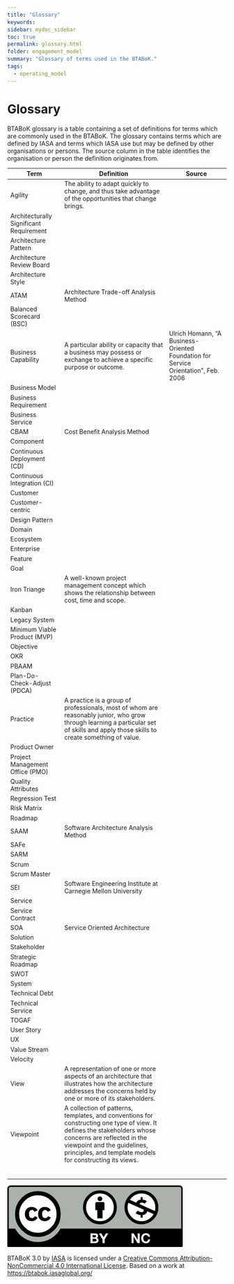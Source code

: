 ```yaml
---
title: "Glossary"
keywords: 
sidebar: mydoc_sidebar
toc: true
permalink: glossary.html
folder: engagement_model
summary: "Glossary of terms used in the BTABoK."
tags: 
  - operating_model
---
```


# Glossary

BTABoK glossary is a table containing a set of definitions for terms which are commonly used in the BTABoK. The glossary contains terms which are defined by IASA and terms which IASA use but may be defined by other organisations or persons. The source column in the table identifies the organisation or person the definition originates from.

| **Term**                                | **Definition**                                                                                                                                                                                                                                    | **Source**                                                                         |
|-----------------------------------------|---------------------------------------------------------------------------------------------------------------------------------------------------------------------------------------------------------------------------------------------------|------------------------------------------------------------------------------------|
| Agility                                 | The ability to adapt quickly to change, and thus take advantage of the opportunities that change brings.                                                                                                                                          |                                                                                    |
| Architecturally Significant Requirement |                                                                                                                                                                                                                                                   |                                                                                    |
| Architecture Pattern                    |                                                                                                                                                                                                                                                   |                                                                                    |
| Architecture Review Board               |                                                                                                                                                                                                                                                   |                                                                                    |
| Architecture Style                      |                                                                                                                                                                                                                                                   |                                                                                    |
| ATAM                                    | Architecture Trade-off Analysis Method                                                                                                                                                                                                            |                                                                                    |
| Balanced Scorecard (BSC)                |                                                                                                                                                                                                                                                   |                                                                                    |
| Business Capability                     | A particular ability or capacity that a business may possess or exchange to achieve a specific purpose or outcome.                                                                                                                                | Ulrich Homann, “A Business-Oriented Foundation for Service Orientation”, Feb. 2006 |
| Business Model                          |                                                                                                                                                                                                                                                   |                                                                                    |
| Business Requirement                    |                                                                                                                                                                                                                                                   |                                                                                    |
| Business Service                        |                                                                                                                                                                                                                                                   |                                                                                    |
| CBAM                                    | Cost Benefit Analysis Method                                                                                                                                                                                                                      |                                                                                    |
| Component                               |                                                                                                                                                                                                                                                   |                                                                                    |
| Continuous Deployment (CD)              |                                                                                                                                                                                                                                                   |                                                                                    |
| Continuous Integration (CI)             |                                                                                                                                                                                                                                                   |                                                                                    |
| Customer                                |                                                                                                                                                                                                                                                   |                                                                                    |
| Customer-centric                        |                                                                                                                                                                                                                                                   |                                                                                    |
| Design Pattern                          |                                                                                                                                                                                                                                                   |                                                                                    |
| Domain                                  |                                                                                                                                                                                                                                                   |                                                                                    |
| Ecosystem                               |                                                                                                                                                                                                                                                   |                                                                                    |
| Enterprise                              |                                                                                                                                                                                                                                                   |                                                                                    |
| Feature                                 |                                                                                                                                                                                                                                                   |                                                                                    |
| Goal                                    |                                                                                                                                                                                                                                                   |                                                                                    |
| Iron Triange                            | A well-known project management concept which shows the relationship between cost, time and scope.                                                                                                                                                |                                                                                    |
| Kanban                                  |                                                                                                                                                                                                                                                   |                                                                                    |
| Legacy System                           |                                                                                                                                                                                                                                                   |                                                                                    |
| Minimum Viable Product (MVP)            |                                                                                                                                                                                                                                                   |                                                                                    |
| Objective                               |                                                                                                                                                                                                                                                   |                                                                                    |
| OKR                                     |                                                                                                                                                                                                                                                   |                                                                                    |
| PBAAM                                   |                                                                                                                                                                                                                                                   |                                                                                    |
| Plan-Do-Check-Adjust (PDCA)             |                                                                                                                                                                                                                                                   |                                                                                    |
| Practice                                | A practice is a group of professionals, most of whom are reasonably junior, who grow through learning a particular set of skills and apply those skills to create something of value.                                                             |                                                                                    |
| Product Owner                           |                                                                                                                                                                                                                                                   |                                                                                    |
| Project Management Office (PMO)         |                                                                                                                                                                                                                                                   |                                                                                    |
| Quality Attributes                      |                                                                                                                                                                                                                                                   |                                                                                    |
| Regression Test                         |                                                                                                                                                                                                                                                   |                                                                                    |
| Risk Matrix                             |                                                                                                                                                                                                                                                   |                                                                                    |
| Roadmap                                 |                                                                                                                                                                                                                                                   |                                                                                    |
| SAAM                                    | Software Architecture Analysis Method                                                                                                                                                                                                             |                                                                                    |
| SAFe                                    |                                                                                                                                                                                                                                                   |                                                                                    |
| SARM                                    |                                                                                                                                                                                                                                                   |                                                                                    |
| Scrum                                   |                                                                                                                                                                                                                                                   |                                                                                    |
| Scrum Master                            |                                                                                                                                                                                                                                                   |                                                                                    |
| SEI                                     | Software Engineering Institute at Carnegie Mellon University                                                                                                                                                                                      |                                                                                    |
| Service                                 |                                                                                                                                                                                                                                                   |                                                                                    |
| Service Contract                        |                                                                                                                                                                                                                                                   |                                                                                    |
| SOA                                     | Service Oriented Architecture                                                                                                                                                                                                                     |                                                                                    |
| Solution                                |                                                                                                                                                                                                                                                   |                                                                                    |
| Stakeholder                             |                                                                                                                                                                                                                                                   |                                                                                    |
| Strategic Roadmap                       |                                                                                                                                                                                                                                                   |                                                                                    |
| SWOT                                    |                                                                                                                                                                                                                                                   |                                                                                    |
| System                                  |                                                                                                                                                                                                                                                   |                                                                                    |
| Technical Debt                          |                                                                                                                                                                                                                                                   |                                                                                    |
| Technical Service                       |                                                                                                                                                                                                                                                   |                                                                                    |
| TOGAF                                   |                                                                                                                                                                                                                                                   |                                                                                    |
| User Story                              |                                                                                                                                                                                                                                                   |                                                                                    |
| UX                                      |                                                                                                                                                                                                                                                   |                                                                                    |
| Value Stream                            |                                                                                                                                                                                                                                                   |                                                                                    |
| Velocity                                |                                                                                                                                                                                                                                                   |                                                                                    |
| View                                    | A representation of one or more aspects of an architecture that illustrates how the architecture addresses the concerns held by one or more of its stakeholders.                                                                                  |                                                                                    |
| Viewpoint                               | A collection of patterns, templates, and conventions for constructing one type of view. It defines the stakeholders whose concerns are reflected in the viewpoint and the guidelines, principles, and template models for constructing its views. |                                                                                    |
|                                         |                                                                                                                                                                                                                                                   |                                                                                    |
|                                         |                                                                                                                                                                                                                                                   |                                                                                    |
|                                         |                                                                                                                                                                                                                                                   |                                                                                    |
|                                         |                                                                                                                                                                                                                                                   |                                                                                    |
|                                         |                                                                                                                                                                                                                                                   |                                                                                    |
|                                         |                                                                                                                                                                                                                                                   |                                                                                    |

![image001](media/by-nc.png)

BTABoK 3.0 by [IASA](https://iasaglobal.org/) is licensed under a [Creative Commons Attribution-NonCommercial 4.0 International License](http://creativecommons.org/licenses/by-nc/4.0/). Based on a work at <https://btabok.iasaglobal.org/>
